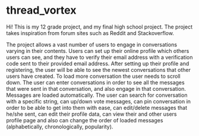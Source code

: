 # thread_vortex

Hi! This is my 12 grade project, and my final high school project. The project takes inspiration from forum sites such as Reddit and Stackoverflow.

The project allows a vast number of users to engage in conversations varying in their contents.
Users can set up their online profile which others users can see, and they have to verify their email address with a verification code sent to their provided email address.
After setting up their profile and registering, the user will be able to see the newest conversations that other users have created. To load more conversation the user needs to scroll down. The user can enter conversations in order to see all the messages that were sent in that conversation, and also engage in that conversation. Messages are loaded automatically.
The user can search for conversation with a specific string, can up/down vote messages, can pin conversation in order to be able to get into them with ease, can edit/delete messages that he/she sent, can edit their profile data, can view their and other users profile page and also can change the order of loaded messages (alphabetically, chronologically, popularity).
